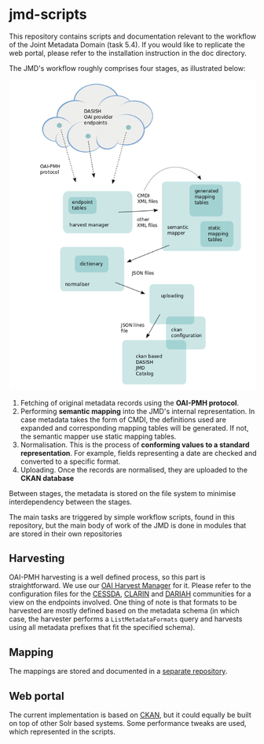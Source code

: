 jmd-scripts
===========

This repository contains scripts and documentation relevant to the workflow of the Joint Metadata Domain (task 5.4). If you would like to replicate the web portal, please refer to the installation instruction in the doc directory.

The JMD's workflow roughly comprises four stages, as illustrated below:

![workflow illustration](https://raw.githubusercontent.com/DASISH/jmd-scripts/master/workflow.png "JMD Workflow")

1. Fetching of original metadata records using the **OAI-PMH protocol**.
2. Performing **semantic mapping** into the JMD's internal
representation. In case metadata takes the form of CMDI, the definitions used are expanded and corresponding mapping tables will be generated. If not, the semantic mapper use static mapping tables.
3. Normalisation. This is the process of **conforming values to a standard representation**. For example, fields representing a date are checked and converted to a specific format.
4. Uploading. Once the records are normalised, they are uploaded to the **CKAN database**

Between stages, the metadata is stored on the file system to minimise
interdependency between the stages.

The main tasks are triggered by simple workflow scripts, found in this
repository, but the main body of work of the JMD is done in modules
that are stored in their own repositories


## Harvesting

OAI-PMH harvesting is a well defined process, so this part is
straightforward. We use our [OAI Harvest
Manager](https://github.com/TheLanguageArchive/oai-harvest-manager)
for it. Please refer to the configuration files for the [CESSDA](conf/harvester/harvester-config-cessda.xml), [CLARIN](conf/harvester/harvester-config-cessda.xml) and [DARIAH](conf/harvester/harvester-config-dariah.xml) communities for a view on the endpoints involved. One thing of note is that formats
to be harvested are mostly defined based on the metadata schema (in which case, the
harvester performs a `ListMetadataFormats` query and harvests using all metadata
prefixes that fit the specified schema).


## Mapping

The mappings are stored and documented in a [separate
repository](https://github.com/DASISH/md-mapping).


## Web portal

The current implementation is based on [CKAN](http://ckan.org/), but
it could equally be built on top of other Solr based systems. Some
performance tweaks are used, which represented in the scripts.
